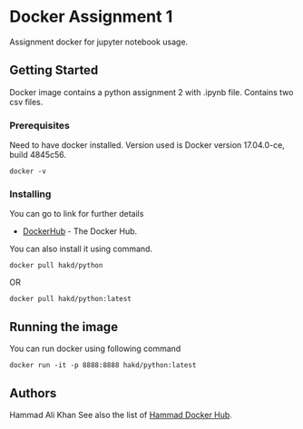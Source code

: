 # Docker Assignment 1

Assignment docker for jupyter notebook usage.

## Getting Started

Docker image contains a python assignment 2 with .ipynb file. Contains two csv files.

### Prerequisites

Need to have docker installed.
Version used is Docker version 17.04.0-ce, build 4845c56.
```
docker -v
```

### Installing

You can go to link for further details
* [DockerHub](https://hub.docker.com/r/hakd/python/) - The Docker Hub.

You can also install it using command.
```
docker pull hakd/python
```
OR
```
docker pull hakd/python:latest
```

## Running the image

You can run docker using following command
```
docker run -it -p 8888:8888 hakd/python:latest
```

## Authors

Hammad Ali Khan
See also the list of [Hammad Docker Hub](https://hub.docker.com/u/hakd/).
